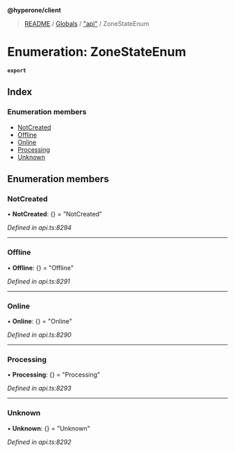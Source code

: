 **@hyperone/client**

> [README](../README.md) / [Globals](../globals.md) / ["api"](../modules/_api_.md) / ZoneStateEnum

# Enumeration: ZoneStateEnum

**`export`** 

## Index

### Enumeration members

* [NotCreated](_api_.zonestateenum.md#notcreated)
* [Offline](_api_.zonestateenum.md#offline)
* [Online](_api_.zonestateenum.md#online)
* [Processing](_api_.zonestateenum.md#processing)
* [Unknown](_api_.zonestateenum.md#unknown)

## Enumeration members

### NotCreated

•  **NotCreated**: {} = "NotCreated"

*Defined in api.ts:8294*

___

### Offline

•  **Offline**: {} = "Offline"

*Defined in api.ts:8291*

___

### Online

•  **Online**: {} = "Online"

*Defined in api.ts:8290*

___

### Processing

•  **Processing**: {} = "Processing"

*Defined in api.ts:8293*

___

### Unknown

•  **Unknown**: {} = "Unknown"

*Defined in api.ts:8292*
